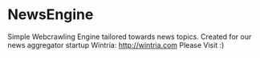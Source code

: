 NewsEngine
==========

Simple Webcrawling Engine tailored towards news topics. Created for our news aggregator startup Wintria: http://wintria.com Please Visit :)   